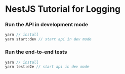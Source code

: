 # NestJS Tutorial for Logging

### Run the API in development mode
```javascript
yarn // install
yarn start:dev // start api in dev mode
```

### Run the end-to-end tests
```javascript
yarn // install
yarn test:e2e // start api in dev mode
```

